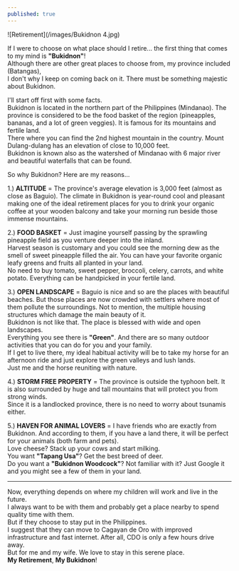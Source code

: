 ```yaml
---
published: true
---
```

![Retirement](/images/Bukidnon 4.jpg)

If I were to choose on what place should I retire... the first thing that comes to my mind is **"Bukidnon"**!  
Although there are other great places to choose from, my province included (Batangas),   
I don't why I keep on coming back on it. There must be something majestic about Bukidnon.

I'll start off first with some facts.   
Bukidnon is located in the northern part of the Philippines (Mindanao). The province is considered to be the food basket of the region (pineapples, bananas, and a lot of green veggies).
It is famous for its mountains and fertile land.   
There where you can find the 2nd highest mountain in the country. Mount Dulang-dulang has an elevation of close to 10,000 feet.   
Bukidnon is known also as the watershed of Mindanao with 6 major river and beautiful waterfalls that can be found. 

So why Bukidnon? Here are my reasons...

1.) **ALTITUDE** = The province's average elevation is 3,000 feet (almost as close as Baguio). The climate in Bukidnon is year-round cool and pleasant making one of the ideal retirement places for you to drink your organic coffee at your wooden balcony and take your morning run beside those immense mountains.

2.) **FOOD BASKET** = Just imagine yourself passing by the sprawling pineapple field as you venture deeper into the inland.   
Harvest season is customary and you could see the morning dew as the smell of sweet pineapple filled the air.
You can have your favorite organic leafy greens and fruits all planted in your land.  
No need to buy tomato, sweet pepper, broccoli, celery, carrots, and white potato. Everything can be handpicked in your fertile land.

3.) **OPEN LANDSCAPE** = Baguio is nice and so are the places with beautiful beaches. But those places are now crowded with settlers where most of them pollute the surroundings. Not to mention, the multiple housing structures which damage the main beauty of it.   
Bukidnon is not like that. The place is blessed with wide and open landscapes.   
Everything you see there is **"Green"**. And there are so many outdoor activities that you can do for you and your family.   
If I get to live there, my ideal habitual activity will be to take my horse for an afternoon ride and just explore the green valleys and lush lands.   
Just me and the horse reuniting with nature.

4.) **STORM FREE PROPERTY** = The province is outside the typhoon belt. It is also surrounded by huge and tall mountains that will protect you from strong winds.   
Since it is a landlocked province, there is no need to worry about tsunamis either. 

5.) **HAVEN FOR ANIMAL LOVERS** = I have friends who are exactly from Bukidnon. And according to them, if you have a land there, it will be perfect for your animals (both farm and pets).   
Love cheese? Stack up your cows and start milking.   
You want **"Tapang Usa"**? Get the best breed of deer.   
Do you want a **"Bukidnon Woodcock"**? Not familiar with it? Just Google it and you might see a few of them in your land. 

----------------------------------------------------------------------

Now, everything depends on where my children will work and live in the future.   
I always want to be with them and probably get a place nearby to spend quality time with them.   
But if they choose to stay put in the Philippines.   
I suggest that they can move to Cagayan de Oro with improved infrastructure and fast internet. 
After all, CDO is only a few hours drive away.   
But for me and my wife. We love to stay in this serene place.   
**My Retirement**, **My Bukidnon**! 

